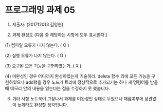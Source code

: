 # 프로그래밍 과제 05

1. 제출자:   (201712013 김영현)

2. 과제 완성도 (다음 중 해당하는 사항에 모두 표시한다.)

(1) 컴파일 오류가 나지 않는다. ( O )

(2) 실행 오류가 나지 않는다. ( O )

(3) 요구된 모든 기능을 구현하였는가. ( X )

(4) 미완성인 경우 어디까지 완성하였는지 기술하라.
    delete 함수 외에 모든 기능을 구현하였으나 add했을 경우 노드가 트리에 정상적으로 추가되기는 하나 새 명령어를 받을 때 메모리 안의 내용을 잃는다는 점을 수정하지 못 했습니다.

3. 기타 사항 
   노트북이 고장나서 과제를 미완성인 상태로 두었으나 채점여부에 상관없이 늦게라도 완성할 생각입니다.
